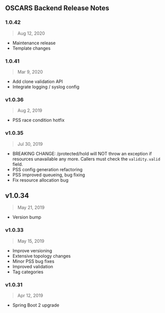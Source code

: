 ## OSCARS Backend Release Notes
### 1.0.42
> Aug 12, 2020
- Maintenance release
- Template changes

### 1.0.41
> Mar 9, 2020
- Add clone validation API
- Integrate logging / syslog config 

### v1.0.36
> Aug 2, 2019
- PSS race condition hotfix

### v1.0.35
> Jul 30, 2019
- BREAKING CHANGE: /protected/hold will NOT throw an exception if resources unavailable any more. Callers must check the `validity.valid` field.
- PSS config generation refactoring 
- PSS improved queueing, bug fixing
- Fix resource allocation bug

## v1.0.34
> May 21, 2019
- Version bump

### v1.0.33
> May 15, 2019

- Improve versioning 
- Extensive topology changes
- Minor PSS bug fixes
- Improved validation
- Tag categories

### v1.0.31

> Apr 12, 2019

- Spring Boot 2 upgrade